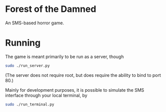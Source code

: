 # Forest of the Damned

An SMS-based horror game.

# Running

The game is meant primarily to be run as a server, though

```sh
sudo ./run_server.py
```

(The server does not require root, but does require the ability to bind to port 80.)

Mainly for development purposes, it is possible to simulate the SMS interface through your local terminal, by

```sh
sudo ./run_terminal.py
```
